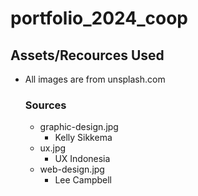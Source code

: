 # portfolio_2024_coop

## Assets/Recources Used
- All images are from unsplash.com
    ### Sources
    - graphic-design.jpg
        - Kelly Sikkema
    - ux.jpg
        - UX Indonesia
    - web-design.jpg
        - Lee Campbell